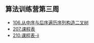 ## 算法训练营第三周

- [106.从中序与后序遍历序列构造二叉树](https://github.com/wyh888/leetcode-javascript/blob/master/code/106.%E4%BB%8E%E4%B8%AD%E5%BA%8F%E4%B8%8E%E5%90%8E%E5%BA%8F%E9%81%8D%E5%8E%86%E5%BA%8F%E5%88%97%E6%9E%84%E9%80%A0%E4%BA%8C%E5%8F%89%E6%A0%91.js)
- [207.课程表](https://github.com/wyh888/leetcode-javascript/blob/master/code/207.%E8%AF%BE%E7%A8%8B%E8%A1%A8.js)
- [210.课程表-ii](https://github.com/wyh888/leetcode-javascript/blob/master/code/210.%E8%AF%BE%E7%A8%8B%E8%A1%A8-ii.js)
